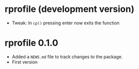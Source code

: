 # rprofile (development version)

  * Tweak: In `cp()` pressing enter now exits the function

# rprofile 0.1.0

  * Added a `NEWS.md` file to track changes to the package.
  * First version
